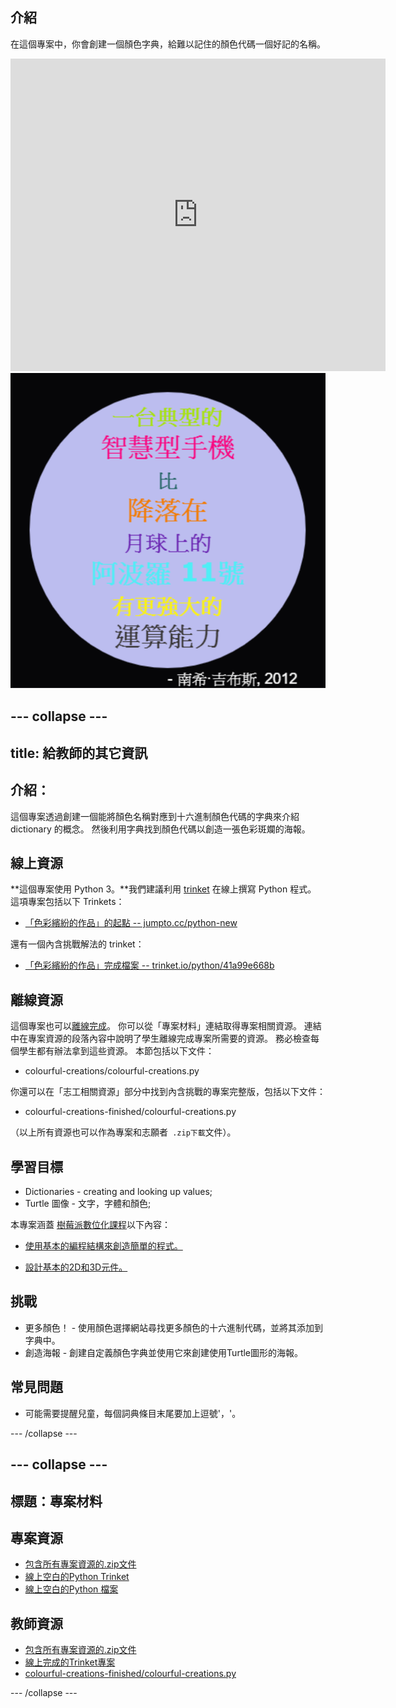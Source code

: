 ## 介紹

在這個專案中，你會創建一個顏色字典，給難以記住的顏色代碼一個好記的名稱。

<div class="trinket">
  <iframe src="https://trinket.io/embed/python/97822f48b7?outputOnly=true&start=result" width="600" height="500" frameborder="0" marginwidth="0" marginheight="0" allowfullscreen>
  </iframe>
  <img src="images/colourful-finished.png">
</div>


## \--- collapse \---

## title: 給教師的其它資訊

## 介紹：

這個專案透過創建一個能將顏色名稱對應到十六進制顏色代碼的字典來介紹 dictionary 的概念。 然後利用字典找到顏色代碼以創造一張色彩斑斕的海報。

## 線上資源

**這個專案使用 Python 3。**我們建議利用 [trinket](https://trinket.io/) 在線上撰寫 Python 程式。 這項專案包括以下 Trinkets：

* [「色彩繽紛的作品」的起點 -- jumpto.cc/python-new](http://jumpto.cc/python-new)

還有一個內含挑戰解法的 trinket：

* [「色彩繽紛的作品」完成檔案 -- trinket.io/python/41a99e668b](https://trinket.io/python/97822f48b7)

## 離線資源

這個專案也可以[離線完成](https://www.codeclubprojects.org/en-GB/resources/python-working-offline/)。 你可以從「專案材料」連結取得專案相關資源。 連結中在專案資源的段落內容中說明了學生離線完成專案所需要的資源。 務必檢查每個學生都有辦法拿到這些資源。 本節包括以下文件：

* colourful-creations/colourful-creations.py

你還可以在「志工相關資源」部分中找到內含挑戰的專案完整版，包括以下文件：

* colourful-creations-finished/colourful-creations.py

（以上所有資源也可以作為專案和志願者` .zip下載`文件）。

## 學習目標

* Dictionaries - creating and looking up values;
* Turtle 圖像 - 文字，字體和顏色;

本專案涵蓋 [樹莓派數位化課程](http://rpf.io/curriculum)以下內容：

* [使用基本的編程結構來創造簡單的程式。](https://www.raspberrypi.org/curriculum/programming/creator)

* [設計基本的2D和3D元件。](https://www.raspberrypi.org/curriculum/design/creator)

## 挑戰

* 更多顏色！ - 使用顏色選擇網站尋找更多顏色的十六進制代碼，並將其添加到字典中。 
* 創造海報 - 創建自定義顏色字典並使用它來創建使用Turtle圖形的海報。 

## 常見問題

* 可能需要提醒兒童，每個詞典條目末尾要加上逗號'，'。 

\--- /collapse \---

## \--- collapse \---

## 標題：專案材料

## 專案資源

* [包含所有專案資源的.zip文件](resources/colourful-creations-project-resources.zip)
* [線上空白的Python Trinket](http://jumpto.cc/python-new)
* [線上空白的Python 檔案](resources/new-new.py)

## 教師資源

* [包含所有專案資源的.zip文件](resources/colourful-creations-volunteer-resources.zip)
* [線上完成的Trinket專案](https://trinket.io/python/a32c765322)
* [colourful-creations-finished/colourful-creations.py](resources/colourful-creations-finished-colourful-creations.py)

\--- /collapse \---